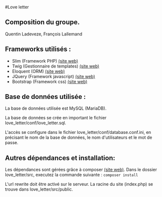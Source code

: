 #Love letter

## Composition du groupe.
Quentin Ladeveze, François Lallemand

## Frameworks utilisés :
- Slim (Framework PHP) [(site web)](https://www.slimframework.com/)
- Twig (Gestionnaire de templates) [(site web)](http://twig.sensiolabs.org/)
- Eloquent (ORM) [(site web)](https://laravel.com/docs/5.3/eloquent)
- JQuery (Framework javascript) [(site web)](http://jquery.com/)
- Bootstrap (Framework css) [(site web)](http://getbootstrap.com/)

## Base de données utilisée :
La base de données utilisée est MySQL (MariaDB).

La base de données se crée en important le fichier love_letter/conf/love_letter.sql.

L'accès se configure dans le fichier love_letter/conf/database.conf.ini, en précisant le nom de la base de données, le nom d'utilisateurs et le mot de passe.

## Autres dépendances et installation:
Les dépendances sont gérées grâce à composer [(site web)](https://getcomposer.org/).
Dans le dossier love_letter/src, executez la commande suivante :
  	`composer install`

L'url rewrite doit être activé sur le serveur. La racine du site (index.php) se trouve dans love_letter/src/public.
